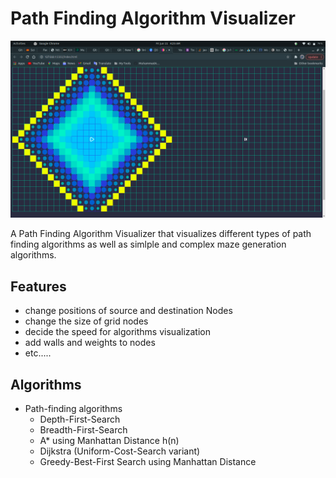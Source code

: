 # Path Finding Algorithm Visualizer

![demo video](demo.png)

A Path Finding Algorithm Visualizer that visualizes different types of path finding algorithms as well as simlple and complex maze generation algorithms.

## Features
 - change positions of source and destination Nodes
 - change the size of grid nodes
 - decide the speed for algorithms visualization
 - add walls and weights to nodes 
 - etc.....

 ## Algorithms

 - Path-finding algorithms
    - Depth-First-Search
    - Breadth-First-Search
    - A* using Manhattan Distance h(n)
    - Dijkstra (Uniform-Cost-Search variant)
    - Greedy-Best-First Search using Manhattan Distance